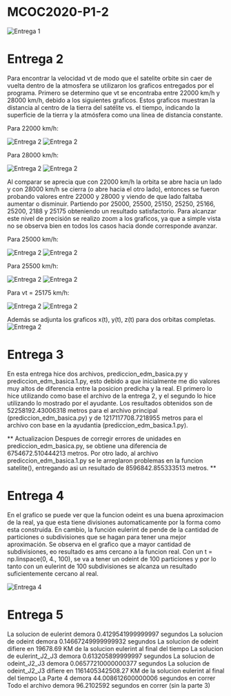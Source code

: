 # MCOC2020-P1-2
![Entrega 1](https://github.com/gehenriquez/MCOC2020-P1-2/blob/main/Entrega%201/Balistica.png)


# Entrega 2
Para encontrar la velocidad vt de modo que el satelite orbite sin caer de vuelta dentro de la atmosfera se utilizaron los graficos entregados por el programa. Primero se determino que vt se encontraba entre 22000 km/h y 28000 km/h, debido a los siguientes graficos. Estos graficos muestran la distancia al centro de la tierra del satélite vs. el tiempo, indicando la superficie de la tierra y la atmósfera como una línea de distancia constante.

Para 22000 km/h:

![Entrega 2](https://github.com/gehenriquez/MCOC2020-P1-2/blob/main/Entrega%202/orbitas22000.png)
![Entrega 2](https://github.com/gehenriquez/MCOC2020-P1-2/blob/main/Entrega%202/orbitaszoom22000.png)

Para 28000 km/h:

![Entrega 2](https://github.com/gehenriquez/MCOC2020-P1-2/blob/main/Entrega%202/orbitas28000.png)
![Entrega 2](https://github.com/gehenriquez/MCOC2020-P1-2/blob/main/Entrega%202/orbitaszoom28000.png)
 
 Al comparar se aprecia que con 22000 km/h la orbita se abre hacia un lado y con 28000 km/h se cierra (o abre hacia el otro lado), entonces se fueron probando valores entre 22000 y 28000 y viendo de que lado faltaba aumentar o disminuir. Partiendo por 25000, 25500, 25150, 25250, 25166, 25200, 2188 y 25175 obteniendo un resultado satisfactorio. Para alcanzar este nivel de precisión se realizo zoom a los graficos, ya que a simple vista no se observa bien en todos los casos hacia donde corresponde avanzar. 
 
Para 25000 km/h:

![Entrega 2](https://github.com/gehenriquez/MCOC2020-P1-2/blob/main/Entrega%202/orbitas25000.png)
![Entrega 2](https://github.com/gehenriquez/MCOC2020-P1-2/blob/main/Entrega%202/orbitaszoom25000.png)

Para 25500 km/h:

![Entrega 2](https://github.com/gehenriquez/MCOC2020-P1-2/blob/main/Entrega%202/orbitas25500.png)
![Entrega 2](https://github.com/gehenriquez/MCOC2020-P1-2/blob/main/Entrega%202/orbitaszoom25500.png)

Para vt = 25175 km/h:

![Entrega 2](https://github.com/gehenriquez/MCOC2020-P1-2/blob/main/Entrega%202/orbitas25175.png)
![Entrega 2](https://github.com/gehenriquez/MCOC2020-P1-2/blob/main/Entrega%202/orbitaszoom25175.png)

Además se adjunta los graficos x(t), y(t), z(t) para dos orbitas completas.
![Entrega 2](https://github.com/gehenriquez/MCOC2020-P1-2/blob/main/Entrega%202/graficos.png)

# Entrega 3

En esta entrega hice dos archivos, prediccion_edm_basica.py y prediccion_edm_basica.1.py, esto debido a que inicialmente me dio valores muy altos de diferencia entre la posicion predicha y la real. 
El primero lo hice utilizando como base el archivo de la entrega 2, y el segundo lo hice utilizando lo mostrado por el ayudante. Los resultados obtenidos son de 52258192.43006318 metros para el archivo principal (prediccion_edm_basica.py) y de 1217117708.7218955 metros para el archivo con base en la ayudantia (prediccion_edm_basica.1.py). 

** Actualizacion 
Despues de corregir errores de unidades en prediccion_edm_basica.py, se obtiene una diferencia de 6754672.510444213 metros. 
Por otro lado, al archivo prediccion_edm_basica.1.py se le arreglaron problemas en la funcion satelite(), entregando asi un resultado de 8596842.855333513 metros.
**

# Entrega 4

En el grafico se puede ver que la funcion odeint es una buena aproximacion de la real, ya que esta tiene divisiones automaticamente por la forma como esta construida. En cambio, la función eulerint de pende de la cantidad de particiones o subdivisiones que se hagan para tener una mejor aproximación. Se observa en el grafico que a mayor cantidad de subdivisiones, eo resultado es ams cercano a la funcion real. Con un t = np.linspace(0, 4., 100), se va a tener un odeint de 100 particiones y por lo tanto con un eulerint de 100 subdivisiones se alcanza un resultado suficientemente cercano al real.

![Entrega 4](https://github.com/gehenriquez/MCOC2020-P1-2/blob/main/Entrega%204/Entrega4.png)

# Entrega 5

La solucion de eulerint demora 0.4129541999999997 segundos
La solucion de odeint demora 0.14667249999999932 segundos
La solucion de odeint difiere en 19678.69  KM de la solucion eulerint al final del tiempo
La solucion de eulerint_J2_J3 demora 0.613205899999997 segundos
La solucion de odeint_J2_J3 demora 0.06577210000000377 segundos
La solucion de odeint_J2_J3 difiere en 1161405342508.27  KM de la solucion eulerint al final del tiempo
La Parte 4 demora 44.008612600000006 segundos en correr
Todo el archivo demora 96.2102592 segundos en correr (sin la parte 3)


